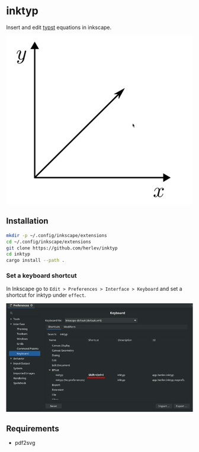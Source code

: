 # inktyp

Insert and edit [typst](https://typst.app/) equations in inkscape.


![](img/demo.gif)

## Installation

```bash
mkdir -p ~/.config/inkscape/extensions
cd ~/.config/inkscape/extensions
git clone https://github.com/herlev/inktyp
cd inktyp
cargo install --path .
```

### Set a keyboard shortcut

In Inkscape go to `Edit > Preferences > Interface > Keyboard` and set a shortcut for inktyp under `effect`.

![](img/inkscape-preferences.png)

## Requirements

- pdf2svg
